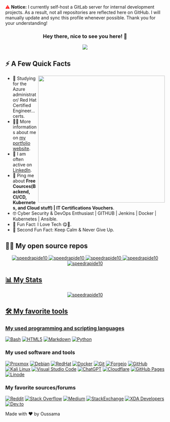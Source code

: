 <div>
    <span style="color: red;">⚠️</span> 
    <strong>Notice:</strong> I currently self-host a GitLab server for internal development projects. As a result, not all repositories are reflected here on GitHub. I will manually update and sync this profile whenever possible. Thank you for your understanding!
</div>  

<h3 align="center">
  Hey there, nice to see you here! 👋
</h3>

<!-- https://github.com/DenverCoder1/readme-typing-svg -->
<p align="center">
  <a href="#"><img src="https://readme-typing-svg.demolab.com?font=Fira+Code&duration=4000&pause=1000&color=CA3571&center=true&vCenter=true&width=460&lines=Red+Hat+Certified+System+Administrator;SysOps+Engineer;Network+Engineer;Big+Tech+Lover" /></a>
</p>

<div>
  <h2>⚡️ A Few Quick Facts</h2>
  <img width="400px" align="right" src="https://user-images.githubusercontent.com/85310475/209472552-ee8c70ff-050d-45cf-a3bd-e300f5b976cf.jpg" />
  <ul>
    <li>🧐 Studying for the Azure administrator/ Red Hat Certified Engineer... certs.</li>
    <li>👨‍💻 More informations about me on <a href="https://speedrapide10.github.io/">my portfolio website</a>.</li>
    <li>📝 I am often active on <a href="https://www.linkedin.com/in/oussama-karem/">LinkedIn</a>.</li>
    <li>💬 Ping me about <strong>Free Cources(Backend, CI/CD, Kubernetes, and Cloud stuff) | IT Certifications Vouchers</strong>.</li>
   <!--- <li>📙 Check out my <a href="https://test.example.com/resume.pdf">resume</a>.</li> --->
   <!--- This is a comment --->
    <li>🤓 Cyber Security & DevOps Enthusiast | GITHUB | Jenkins | Docker | Kubernetes | Ansible.</li>
    <li>🎉 Fun Fact: I Love Tech 😋🧠.</li>
    <li>🙂 Second Fun Fact: Keep Calm & Never Give Up.</li>
  </ul>
</div>

<div>
  <h2>🧑‍💻 My open source repos</h2>
<!---  <l> --->
  <p align="center" justify-content:"space-evenly">
  <a href="https://github.com/speedrapide10/Proxmox-Public-Scripts"> <img src="https://github-readme-stats.vercel.app/api/pin/?username=speedrapide10&repo=Proxmox-Public-Scripts&theme=radical" alt="speedrapide10" </a>
  <a href="https://github.com/speedrapide10/upptime"> <img src="https://github-readme-stats.vercel.app/api/pin/?username=speedrapide10&repo=upptime&theme=radical" alt="speedrapide10" </a>
  <a href="https://github.com/speedrapide10/my-code-server"> <img src="https://github-readme-stats.vercel.app/api/pin/?username=speedrapide10&repo=my-code-server&theme=radical" alt="speedrapide10" </a>
  <a href="https://github.com/speedrapide10/free-programming-books"> <img src="https://github-readme-stats.vercel.app/api/pin/?username=speedrapide10&repo=free-programming-books&theme=radical" alt="speedrapide10" </a>
  <a href="https://github.com/speedrapide10/docker-cloudflare-ddns"> <img src="https://github-readme-stats.vercel.app/api/pin/?username=speedrapide10&repo=docker-cloudflare-ddns&theme=radical" alt="speedrapide10" </a>
  </p>
   <!--- <li>📙 Check out my <a href="https://github.com/timothystewart6/timothystewart6.git">source</a>.</li> --->
   <!--- This is a comment --->
<!---  </l> --->
</div>

  <h2>📊 My Stats</h2>

<p align="center"> <img src="https://github-readme-stats.vercel.app/api?username=speedrapide10&show_icons=true&theme=radical" alt="speedrapide10" /> </p>

<!--- <img width="0" src="https://visitor-badge.glitch.me/badge?page_id=speedrapide10.speedrapide10" /> --->

  <h2>🛠️ My favorite tools</h2>

### My used programming and scripting languages

<p>
  <a href="https://github.com/search?q=user%3Apiuswalter+Bash"><img alt="Bash" src="https://img.shields.io/badge/Bash-4EAA25?logo=gnu-bash&logoColor=white&style=for-the-badge"></a>
  <a href="https://github.com/search?q=user%3Apiuswalter+HTML5"><img alt="HTML5" src="https://img.shields.io/badge/HTML5-E34F26?logo=html5&logoColor=white&style=for-the-badge"></a>
  <a href="https://github.com/search?q=user%3Apiuswalter+Markdown"><img alt="Markdown" src="https://img.shields.io/badge/Markdown-000000?logo=markdown&logoColor=white&style=for-the-badge"></a>
  <a href="https://github.com/search?q=user%3Apiuswalter+Python"><img alt="Python" src="https://img.shields.io/badge/Python-3776AB?logo=python&logoColor=white&style=for-the-badge"></a>
</p>

### My used software and tools
<p>
  <a href="#"><img alt="Proxmox" src="https://img.shields.io/badge/proxmox-proxmox?style=for-the-badge&logo=proxmox&logoColor=%23E57000&labelColor=%232b2a33&color=%232b2a33" /></a>
  <a href="#"><img alt="Debian" src="https://img.shields.io/badge/Debian-D70A53?style=for-the-badge&logo=debian&logoColor=white" /></a>
  <a href="#"><img alt="RedHat" src="https://img.shields.io/badge/Red%20Hat-EE0000?style=for-the-badge&logo=redhat&logoColor=white" /></a>
  <a href="#"><img alt="Docker" src="https://img.shields.io/badge/Docker-2496ED?logo=docker&logoColor=white&style=for-the-badge" /></a>
  <a href="#"><img alt="Git" src="https://img.shields.io/badge/Git-F05032?logo=git&logoColor=white&style=for-the-badge" /></a>
  <a href="#"><img alt="Forgejo" src="https://img.shields.io/badge/forgejo-%23FB923C.svg?style=for-the-badge&logo=forgejo&logoColor=white" /></a>
  <a href="#"><img alt="GitHub" src="https://img.shields.io/badge/GitHub-181717?logo=github&logoColor=white&style=for-the-badge" /></a>
  <a href="#"><img alt="Kali Linux" src="https://img.shields.io/badge/Kali%20Linux-557C94?logo=kali-linux&logoColor=white&style=for-the-badge" /></a>
  <a href="#"><img alt="Visual Studio Code" src="https://img.shields.io/badge/Visual%20Studio%20Code-007ACC?logo=visual-studio-code&logoColor=white&style=for-the-badge" /></a>
  <a href="#"><img alt="ChatGPT" src="https://img.shields.io/badge/chatGPT-74aa9c?style=for-the-badge&logo=openai&logoColor=white" /></a>
  <a href="#"><img alt="Cloudflare" src="https://img.shields.io/badge/Cloudflare-F38020?style=for-the-badge&logo=Cloudflare&logoColor=white" /></a>
  <a href="#"><img alt="GitHub Pages" src="https://img.shields.io/badge/github%20pages-121013?style=for-the-badge&logo=github&logoColor=white" /></a>
  <a href="#"><img alt="Linode" src="https://img.shields.io/badge/linode-00A95C?style=for-the-badge&logo=linode&logoColor=white" /></a>
</p>

### My favorite sources/forums
<p>
  <a href="#"><img alt="Reddit" src="https://img.shields.io/badge/Reddit-%23FF4500.svg?style=for-the-badge&logo=Reddit&logoColor=white" /></a>
  <a href="#"><img alt="Stack Overflow" src="https://img.shields.io/badge/-Stack%20Overflow-F58025?logo=stack-overflow&logoColor=white&style=for-the-badge" /></a>
  <a href="#"><img alt="Medium" src="https://img.shields.io/badge/Medium-12100E?style=for-the-badge&logo=medium&logoColor=white" /></a>
  <a href="#"><img alt="StackExchange" src="https://img.shields.io/badge/StackExchange-%23ffffff.svg?style=for-the-badge&logo=StackExchange" /></a>
  <a href="#"><img alt="XDA Developers" src="https://img.shields.io/badge/XDA--Developers-%23AC6E2F.svg?style=for-the-badge&logo=XDA-Developers&logoColor=white" /></a>
  <a href="#"><img alt="Dev.to" src="https://img.shields.io/badge/dev.to-0A0A0A?style=for-the-badge&logo=dev.to&logoColor=white" /></a>
</p>

Made with ❤️ by Oussama
